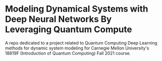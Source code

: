 # Modeling Dynamical Systems with Deep Neural Networks By Leveraging Quantum Compute

A repo dedicated to a project related to Quantum Computing Deep Learning methods for dynamic system modeling for Carnegie Mellon University's 18819F (Introduction of Quantum Computing) Fall 2021 course.
